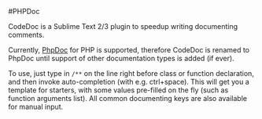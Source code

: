 #PHPDoc

CodeDoc is a Sublime Text 2/3 plugin to speedup writing documenting comments.

Currently, [PhpDoc](http://phpdoc.org/) for PHP is supported, therefore CodeDoc is renamed to PhpDoc until support of other documentation types is added (if ever).

To use, just type in `/**` on the line right before class or function declaration, and then invoke auto-completion (with e.g. ctrl+space). This will get you a template for starters, with some values pre-filled on the fly (such as function arguments list). All common documenting keys are also available for manual input.
